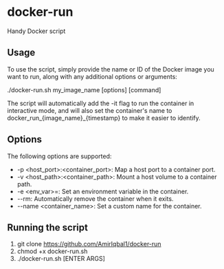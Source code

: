# docker-run
Handy Docker script

## Usage
To use the script, simply provide the name or ID of the Docker image you want to run, along with any additional options or arguments:

./docker-run.sh my_image_name [options] [command]

The script will automatically add the -it flag to run the container in interactive mode, and will also set the container's name to docker_run_{image_name}_{timestamp} to make it easier to identify.

## Options
The following options are supported:

* -p <host_port>:<container_port>: Map a host port to a container port.
* -v <host_path>:<container_path>: Mount a host volume to a container path.
* -e <env_var>=<value>: Set an environment variable in the container.
* --rm: Automatically remove the container when it exits.
* --name <container_name>: Set a custom name for the container.

## Running the script 
1. git clone https://github.com/AmirIqbal1/docker-run
2. chmod +x docker-run.sh
3. ./docker-run.sh [ENTER ARGS]

   
